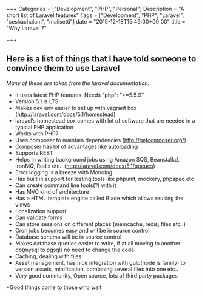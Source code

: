 +++
Categories = ["Development", "PHP", "Personal"]
Description = "A short list of Laravel features"
Tags = ["Development", "PHP", "Laravel", "seshachalam", "malisetti"]
date = "2015-12-18T15:49:00+00:00"
title = "Why Laravel ?"

+++

## Here is a list of things that I have told someone to convince them to use Laravel

_Many of these are taken from the laravel documentation._

- It uses latest PHP features. Needs "php": ">=5.5.9"
- Version 5.1 is LTS
- Makes dev env easier to set up with vagrant box (http://laravel.com/docs/5.1/homestead)
- laravel’s homestead box comes with lot of software that are needed in a typical PHP application
- Works with PHP7
- Uses composer to maintain dependencies (http://getcomposer.org/)
- Composer has lot of advantages like autoloading
- Supports REST
- Helps in writing background jobs using Amazon SQS, Beanstalkd, IronMQ, Redis etc.. (http://laravel.com/docs/5.1/queues)
- Error logging is a breeze with Monolog
- Has built in support for testing tools like phpunit, mockery, phpspec etc
- Can create command line tools(?) with it
- Has MVC kind of architecture
- Has a HTML template engine called Blade which allows reusing the views
- Localization support
- Can validate forms
- Can store sessions on different places (memcache, redis, files etc..)
- Cron jobs becomes easy and will be in source control
- Database schema will be in source control
- Makes database queries easier to write, if at all moving to another db(mysql to pgsql) no need to change the code
- Caching, dealing with files
- Asset management, has nice integration with gulp(node js family) to version assets, minification, combining several files into one etc..
- Very good community, Open source, lots of third party packages

*Good things come to those who wait
